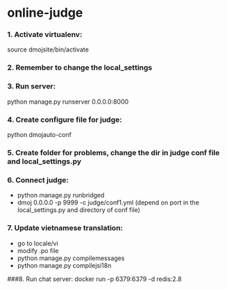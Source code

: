 # online-judge
### 1. Activate virtualenv:
source dmojsite/bin/activate
### 2. Remember to change the local_settings

### 3. Run server:
python manage.py runserver 0.0.0.0:8000

### 4. Create configure file for judge:
python dmojauto-conf

### 5. Create folder for problems, change the dir in judge conf file and local_settings.py

### 6. Connect judge:
+ python manage.py runbridged
+ dmoj 0.0.0.0 -p 9999 -c judge/conf1.yml (depend on port in the local_settings.py and directory of conf file)

### 7. Update vietnamese translation:
 - go to locale/vi
 - modify .po file
 - python manage.py compilemessages
 - python manage.py compilejsi18n

###8. Run chat server:
docker run -p 6379:6379 -d redis:2.8
